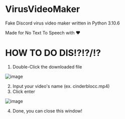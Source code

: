 # VirusVideoMaker
Fake Discord virus video maker written in Python 3.10.6

Made for No Text To Speech with ♥️

# HOW TO DO DIS!?!?/!?
1. Double-Click the downloaded file

![image](https://user-images.githubusercontent.com/98595166/188280776-570610a2-1528-4cac-8061-9b48c756f395.png)

2. Input your video's name (ex. cinderblocc.mp4)
3. Click enter

![image](https://user-images.githubusercontent.com/98595166/188280751-fb133e42-732c-4f58-b30b-93fc0d32b16a.png)

4. Done, you can close this window!

